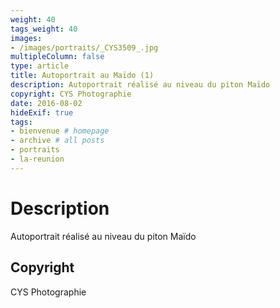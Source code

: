 ```yaml
---
weight: 40
tags_weight: 40
images:
- /images/portraits/_CYS3509_.jpg
multipleColumn: false
type: article
title: Autoportrait au Maïdo (1)
description: Autoportrait réalisé au niveau du piton Maïdo
copyright: CYS Photographie
date: 2016-08-02
hideExif: true
tags:
- bienvenue # homepage
- archive # all posts
- portraits
- la-reunion
---
```


# Description

Autoportrait réalisé au niveau du piton Maïdo

## Copyright

CYS Photographie

